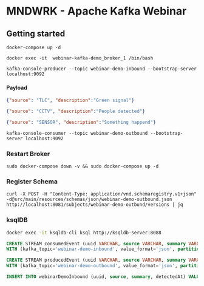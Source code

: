 # MNDWRK - Apache Kafka Webinar

## Getting started

```console
docker-compose up -d

docker exec -it  webinar-kafka-demo_broker_1 /bin/bash

kafka-console-producer --topic webinar-demo-inbound --bootstrap-server localhost:9092

```

#### Payload

```json
{"source": "TLC", "description":"Green signal"}
```

```json
{"source": "CCTV", "description":"People detected"}
```

```json
{"source": "SENSOR", "description":"Something happend"}
```

```console
kafka-console-consumer --topic webinar-demo-outbound --bootstrap-server localhost:9092
```

### Restart Broker

```console
sudo docker-compose down -v && sudo docker-compose up -d
```

### Register Schema
```
curl -X POST -H "Content-Type: application/vnd.schemaregistry.v1+json" -d@src/main/resources/schemas/json/webinar-demo-outbound.json http://localhost:8081/subjects/webinar-demo-outbund/versions | jq
```

### ksqlDB
```sh
docker exec -it ksqldb-cli ksql http://ksqldb-server:8088
```


```sql
CREATE STREAM consumedEvent (uuid VARCHAR, source VARCHAR, summary VARCHAR, detectedAt VARCHAR)
WITH (kafka_topic='webinar-demo-inbound', value_format='json', partitions=10);
```

```sql
CREATE STREAM producedEvent (uuid VARCHAR, source VARCHAR, summary VARCHAR, detectedAt VARCHAR)
WITH (kafka_topic='webinar-demo-outbound', value_format='json', partitions=10);
```

```sql
INSERT INTO webinarDemoInbound (uuid, source, summary, detectedAt) VALUES ('e707450e-93d4-4c53-9f04-03aab3666b8b', 'CCTV' , 'KSQLDBStream', '2022');
```